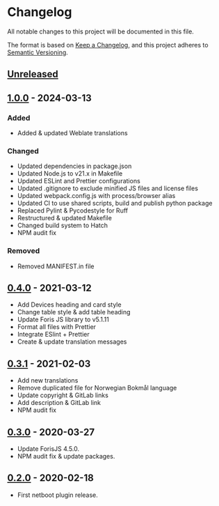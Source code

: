 # Changelog

All notable changes to this project will be documented in this file.

The format is based on [Keep a Changelog](https://keepachangelog.com/en/1.0.0/),
and this project adheres to
[Semantic Versioning](https://semver.org/spec/v2.0.0.html).

## [Unreleased]

## [1.0.0] - 2024-03-13

### Added

-   Added & updated Weblate translations

### Changed

-   Updated dependencies in package.json
-   Updated Node.js to v21.x in Makefile
-   Updated ESLint and Prettier configurations
-   Updated .gitignore to exclude minified JS files and license files
-   Updated webpack.config.js with process/browser alias
-   Updated CI to use shared scripts, build and publish python package
-   Replaced Pylint & Pycodestyle for Ruff
-   Restructured & updated Makefile
-   Changed build system to Hatch
-   NPM audit fix

### Removed

-   Removed MANIFEST.in file

## [0.4.0] - 2021-03-12

-   Add Devices heading and card style
-   Change table style & add table heading
-   Update Foris JS library to v5.1.11
-   Format all files with Prettier
-   Integrate ESlint + Prettier
-   Create & update translation messages

## [0.3.1] - 2021-02-03

-   Add new translations
-   Remove duplicated file for Norwegian Bokmål language
-   Update copyright & GitLab links
-   Add description & GitLab link
-   NPM audit fix

## [0.3.0] - 2020-03-27

-   Update ForisJS 4.5.0.
-   NPM audit fix & update packages.

## [0.2.0] - 2020-02-18

-   First netboot plugin release.

[unreleased]: https://gitlab.nic.cz/turris/reforis/reforis-netboot/-/compare/v1.0.0...master
[1.0.0]: https://gitlab.nic.cz/turris/reforis/reforis-netboot/-/compare/v0.4.0...v1.0.0
[0.4.0]: https://gitlab.nic.cz/turris/reforis/reforis-netboot/-/compare/v0.3.1...v0.4.0
[0.3.1]: https://gitlab.nic.cz/turris/reforis/reforis-netboot/-/compare/v0.3.0...v0.3.1
[0.3.0]: https://gitlab.nic.cz/turris/reforis/reforis-netboot/-/compare/v0.2.0...v0.3.0
[0.2.0]: https://gitlab.nic.cz/turris/reforis/reforis-netboot/-/tags/v0.2.0
